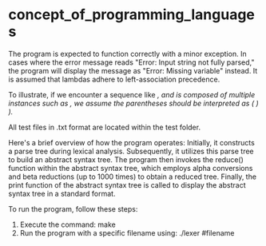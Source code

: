 # concept_of_programming_languages

The program is expected to function correctly with a minor exception. In cases where the error message reads "Error: Input string not fully parsed," the program will display the message as "Error: Missing variable" instead. It is assumed that lambdas adhere to left-association precedence.

To illustrate, if we encounter a sequence like <var> <expr>, and <expr> is composed of multiple <var> instances such as <var> <var> <var>, we assume the parentheses should be interpreted as (<var> <var> <var>) <var>).

All test files in .txt format are located within the test folder.

Here's a brief overview of how the program operates: Initially, it constructs a parse tree during lexical analysis. Subsequently, it utilizes this parse tree to build an abstract syntax tree. The program then invokes the reduce() function within the abstract syntax tree, which employs alpha conversions and beta reductions (up to 1000 times) to obtain a reduced tree. Finally, the print function of the abstract syntax tree is called to display the abstract syntax tree in a standard format.

To run the program, follow these steps:

1. Execute the command: make
2. Run the program with a specific filename using: ./lexer #filename
